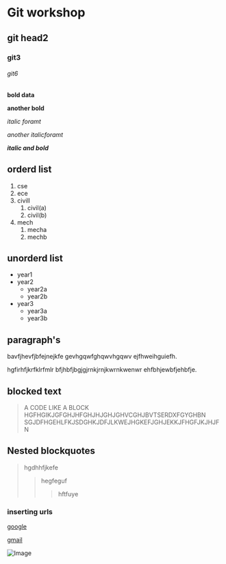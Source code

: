# Git workshop
## git head2
### git3
###### git6

**bold data**

__another bold__

*italic foramt*

_another italicforamt_

_**italic and bold**_
## orderd list
1. cse
2. ece
3. civill
    1. civil(a)
    1. civil(b)
4. mech
    1. mecha
    2. mechb
## unorderd  list
- year1
- year2
    * year2a
    * year2b
- year3
    * year3a
    * year3b

## paragraph's
bavfjhevfjbfejnejkfe
gevhgqwfghqwvhgqwv
ejfhweihguiefh.

hgfirhfjkrfklrfmlr
bfjhbfjbgjgjrnkjrnjkwrnkwenwr
ehfbhjewbfjehbfje.

## blocked text
> A CODE LIKE A BLOCK HGFHGIKJGFGHJHFGHJHJGHJGHVCGHJBVTSERDXFGYGHBN SGJDFHGEHLFKJSDGHKJDFJLKWEJHGKEFJGHJEKKJFHGFJKJHJFN

## Nested blockquotes
> hgdhhfjkefe
>> hegfeguf
>>> hftfuye

### inserting urls
[google](https://www.google.com/)

[gmail](http://www.gmail.com/)

![Image](https://github.com/bnagaraju403/kits-git/blob/main/img.jfif)
